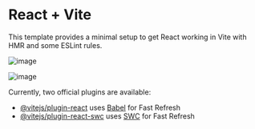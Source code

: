 # React + Vite

This template provides a minimal setup to get React working in Vite with HMR and some ESLint rules.

![image](https://github.com/user-attachments/assets/5a57f4db-28c6-48c2-a77f-0d53fd024aa5)

![image](https://github.com/user-attachments/assets/f94b9bad-0062-4e46-aa97-840a8de5eea4)



Currently, two official plugins are available:

- [@vitejs/plugin-react](https://github.com/vitejs/vite-plugin-react/blob/main/packages/plugin-react/README.md) uses [Babel](https://babeljs.io/) for Fast Refresh
- [@vitejs/plugin-react-swc](https://github.com/vitejs/vite-plugin-react-swc) uses [SWC](https://swc.rs/) for Fast Refresh
